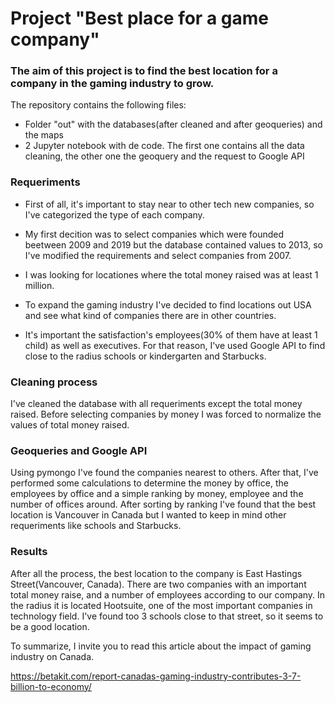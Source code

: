 # Project "Best place for a game company"

### The aim of this project is to find the best location for a company in the gaming industry to grow. 
The repository contains the following files:
  - Folder "out" with the databases(after cleaned and after geoqueries) and the maps
  - 2 Jupyter notebook with de code. The first one contains all the data cleaning, the other one the geoquery and the request to Google API
  
### Requeriments

- First of all, it's important to stay near to other tech new companies, so I've categorized the type of each company.

- My first decition was to select companies which were founded beetween 2009 and 2019 but the database contained values to 2013, so I've modified the requirements and select companies from 2007.

- I was looking for locationes where the total money raised was at least 1 million. 

- To expand the gaming industry I've decided to find locations out USA and see what kind of companies there are in other countries.

- It's important the satisfaction's employees(30% of them have at least 1 child) as well as executives. For that reason, I've used Google API to find close to the radius schools or kindergarten and Starbucks.

### Cleaning process

I've cleaned the database with all requeriments except the total money raised. Before selecting companies by money I was forced to normalize the values of total money raised. 

### Geoqueries and Google API

Using pymongo I've found the companies nearest to others. After that, I've performed some calculations to determine the money by office, the employees by office and a simple ranking by money, employee and the number of offices around. After sorting by ranking I've found that the best location is Vancouver in Canada but I wanted to keep in mind other requeriments like schools and Starbucks. 

### Results

After all the process, the best location to the company is East Hastings Street(Vancouver, Canada). There are two companies with an important total money raise, and a number of employees according to our company. In the radius it is located Hootsuite, one of the most important companies in technology field. I've found too 3 schools close to that street, so it seems to be a good location.

To summarize, I invite you to read this article about the impact of gaming industry on Canada.

https://betakit.com/report-canadas-gaming-industry-contributes-3-7-billion-to-economy/
